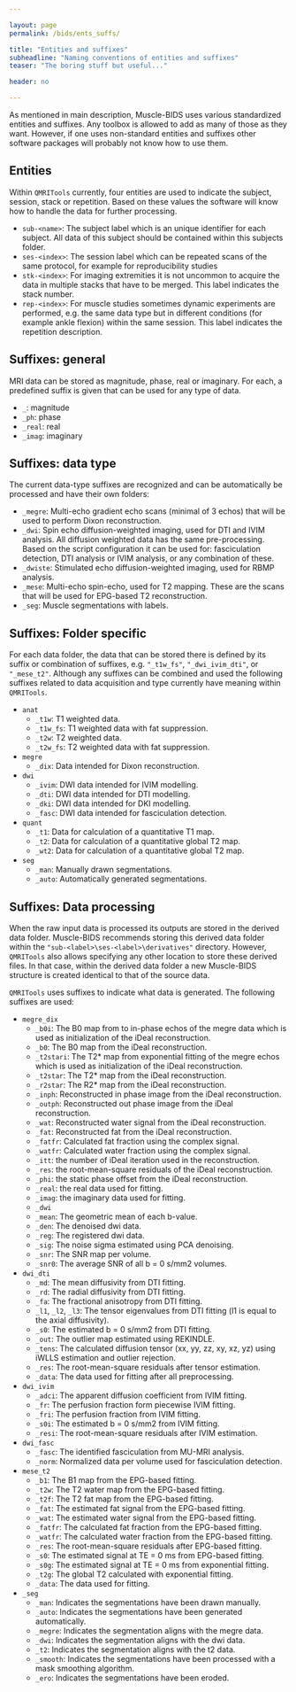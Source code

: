 ```yaml
---

layout: page
permalink: /bids/ents_suffs/

title: "Entities and suffixes"
subheadline: "Naming conventions of entities and suffixes"
teaser: "The boring stuff but useful..."

header: no

---
```


As mentioned in main description, Muscle-BIDS uses various standardized entities and suffixes. Any toolbox is allowed to add as many of those as they want. However, if one uses non-standard entities and suffixes other software packages will probably not know how to use them.

## Entities

Within `QMRITools` currently, four entities are used to indicate the subject, session, stack or repetition.  Based on these values the software will know how to handle the data for further processing.

- `sub-<name>`: The subject label which is an unique identifier for each subject. All data of this subject should be contained within this subjects folder.
- `ses-<index>`: The session label which can be repeated scans of the same protocol, for example for reproducibility studies
- `stk-<index>`: For imaging extremities it is not uncommon to acquire the data in multiple stacks that have to be merged. This label indicates the stack number.
- `rep-<index>`: For muscle studies sometimes dynamic experiments are performed, e.g. the same data type but in different conditions (for example ankle flexion) within the same session. This label indicates the repetition description.

## Suffixes: general

MRI data can be stored as magnitude, phase, real or imaginary. For each, a predefined suffix is given that can be used for any type of data.

- `_`: magnitude
- `_ph`: phase
- `_real`: real
- `_imag`: imaginary

## Suffixes: data type

The current data-type suffixes are recognized and can be automatically be processed and have their own folders:

- `_megre`: Multi-echo gradient echo scans (minimal of 3 echos) that will be used to perform Dixon reconstruction.
- `_dwi`: Spin echo diffusion-weighted imaging, used for DTI and IVIM analysis. All diffusion weighted data has the same pre-processing. Based on the script configuration it can be used for: fasciculation detection, DTI analysis or IVIM analysis, or any combination of these.
- `_dwiste`: Stimulated echo diffusion-weighted imaging, used for RBMP analysis.
- `_mese`: Multi-echo spin-echo, used for T2 mapping. These are the scans that will be used for EPG-based T2 reconstruction.
- `_seg`: Muscle segmentations with labels.

## Suffixes: Folder specific

For each data folder, the data that can be stored there is defined by its suffix or combination of suffixes, e.g. `"_t1w_fs"`, `"_dwi_ivim_dti"`, or `"_mese_t2"`. Although any suffixes can be combined and used the following suffixes related to data acquisition and type currently have meaning within `QMRITools`.

- `anat`
  - `_t1w`: T1 weighted data.
  - `_t1w_fs`: T1 weighted data with fat suppression.
  - `_t2w`: T2 weighted data.
  - `_t2w_fs`: T2 weighted data with fat suppression.
- `megre`
  - `_dix`: Data intended for Dixon reconstruction.
- `dwi`
  - `_ivim`: DWI data intended for IVIM modelling.
  - `_dti`: DWI data intended for DTI modelling.
  - `_dki`: DWI data intended for DKI modelling.
  - `_fasc`: DWI data intended for fasciculation detection.
- `quant`
  - `_t1`: Data for calculation of a quantitative T1 map.
  - `_t2`: Data for calculation of a quantitative global T2 map.
  - `_wt2`: Data for calculation of a quantitative global T2 map.
- `seg`
  - `_man`: Manually drawn segmentations.
  - `_auto`: Automatically generated segmentations.

## Suffixes: Data processing

When the raw input data is processed its outputs are stored in the derived data folder. Muscle-BIDS recommends storing this derived data folder within the `"sub-<label>\ses-<label>\derivatives"` directory. However, `QMRITools` also allows specifying any other location to store these derived files. In that case, within the derived data folder a new Muscle-BIDS structure is created identical to that of the source data.

`QMRITools` uses suffixes to indicate what data is generated. The following suffixes are used:

- `megre_dix`
  - `_b0i`: The B0 map from to in-phase echos of the megre data which is used as initialization of the iDeal reconstruction.
  - `_b0`: The B0 map from the iDeal reconstruction.
  - `_t2stari`: The T2\* map from exponential fitting of the megre echos which is used as initialization of the iDeal reconstruction.
  - `_t2star`: The T2\* map from the iDeal reconstruction.
  - `_r2star`: The R2\* map from the iDeal reconstruction.
  - `_inph`: Reconstructed in phase image from the iDeal reconstruction.
  - `_outph`: Reconstructed out phase image from the iDeal reconstruction.
  - `_wat`: Reconstructed water signal from the iDeal reconstruction.
  - `_fat`: Reconstructed fat from the iDeal reconstruction.
  - `_fatfr`: Calculated fat fraction using the complex signal.
  - `_watfr`: Calculated water fraction using the complex signal.
  - `_itt`: the number of iDeal iteration used in the reconstruction.
  - `_res`: the root-mean-square residuals of the iDeal reconstruction.
  - `_phi`: the static phase offset from the iDeal reconstruction.
  - `_real`: the real data used for fitting.
  - `_imag`: the imaginary data used for fitting.
  - `_dwi`
  - `_mean`: The geometric mean of each b-value.
  - `_den`: The denoised dwi data.
  - `_reg`: The registered dwi data.
  - `_sig`: The noise sigma estimated using PCA denoising.
  - `_snr`: The SNR map per volume.
  - `_snr0`: The average SNR of all b = 0 s/mm2 volumes.
- `dwi_dti`
  - `_md`: The mean diffusivity from DTI fitting.
  - `_rd`: The radial diffusivity from DTI fitting.
  - `_fa`: The fractional anisotropy from DTI fitting.
  - `_l1`, `_l2`, `_l3`: The tensor eigenvalues from DTI fitting (l1 is equal to the axial diffusivity).
  - `_s0`: The estimated b = 0 s/mm2 from DTI fitting.
  - `_out`: The outlier map estimated using REKINDLE.
  - `_tens`: The calculated diffusion tensor (xx, yy, zz, xy, xz, yz) using iWLLS estimation and outlier rejection.
  - `_res`: The root-mean-square residuals after tensor estimation.
  - `_data`: The data used for fitting after all preprocessing.
- `dwi_ivim`
  - `_adci`: The apparent diffusion coefficient from IVIM fitting.
  - `_fr`: The perfusion fraction form piecewise IVIM fitting.
  - `_fri`: The perfusion fraction from IVIM fitting.
  - `_s0i`: The estimated b = 0 s/mm2 from IVIM fitting.
  - `_resi`: The root-mean-square residuals after IVIM estimation.
- `dwi_fasc`
  - `_fasc`: The identified fasciculation from MU-MRI analysis.
  - `_norm`: Normalized data per volume used for fasciculation detection.
- `mese_t2`
  - `_b1`: The B1 map from the EPG-based fitting.
  - `_t2w`: The T2 water map from the EPG-based fitting.
  - `_t2f`: The T2 fat map from the EPG-based fitting.
  - `_fat`: The estimated fat signal from the EPG-based fitting.
  - `_wat`: The estimated water signal from the EPG-based fitting.
  - `_fatfr`: The calculated fat fraction from the EPG-based fitting.
  - `_watfr`: The calculated water fraction from the EPG-based fitting.
  - `_res`: The root-mean-square residuals after EPG-based fitting.
  - `_s0`: The estimated signal at TE = 0 ms from EPG-based fitting.
  - `_s0g`: The estimated signal at TE = 0 ms from exponential fitting.
  - `_t2g`: The global T2 calculated with exponential fitting.
  - `_data`: The data used for fitting.
- `_seg`
  - `_man`: Indicates the segmentations have been drawn manually.
  - `_auto`: Indicates the segmentations have been generated automatically.
  - `_megre`: Indicates the segmentation aligns with the megre data.
  - `_dwi`: Indicates the segmentation aligns with the dwi data.
  - `_t2`:  Indicates the segmentation aligns with the t2 data.
  - `_smooth`: Indicates the segmentations have been processed with a mask smoothing algorithm.
  - `_ero`: Indicates the segmentations have been eroded.

